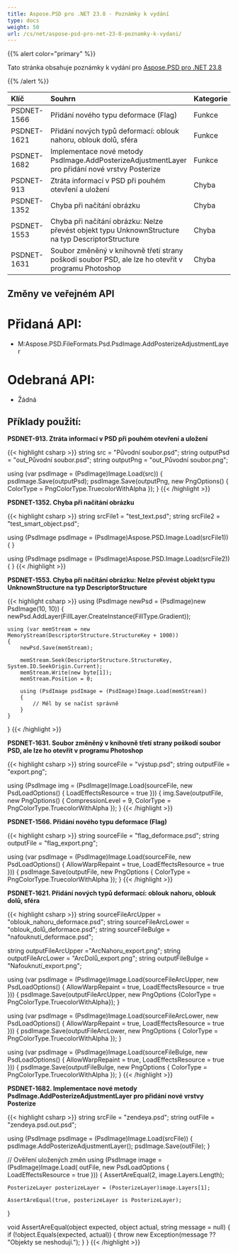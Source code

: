 ```yaml
---
title: Aspose.PSD pro .NET 23.8 - Poznámky k vydání
type: docs
weight: 50
url: /cs/net/aspose-psd-pro-net-23-8-poznamky-k-vydani/
---
```


{{% alert color="primary" %}}

Tato stránka obsahuje poznámky k vydání pro [Aspose.PSD pro .NET 23.8](https://www.nuget.org/packages/Aspose.PSD/)

{{% /alert %}}

| **Klíč**    | **Souhrn**                                      | **Kategorie** |
|:------------|:----------------------------------------------|:--------|
| PSDNET-1566 | Přidání nového typu deformace (Flag)           | Funkce   |
| PSDNET-1621 | Přidání nových typů deformací: oblouk nahoru, oblouk dolů, sféra | Funkce   |
| PSDNET-1682 | Implementace nové metody PsdImage.AddPosterizeAdjustmentLayer pro přidání nové vrstvy Posterize | Funkce   |
| PSDNET-913  | Ztráta informací v PSD při pouhém otevření a uložení | Chyba  |
| PSDNET-1352 | Chyba při načítání obrázku | Chyba  |
| PSDNET-1553 | Chyba při načítání obrázku: Nelze převést objekt typu UnknownStructure na typ DescriptorStructure | Chyba  |
| PSDNET-1631 | Soubor změněný v knihovně třetí strany poškodí soubor PSD, ale lze ho otevřít v programu Photoshop | Chyba  |


## **Změny ve veřejném API**
# **Přidaná API:**
- M:Aspose.PSD.FileFormats.Psd.PsdImage.AddPosterizeAdjustmentLayer


# **Odebraná API:**
- Žádná


## **Příklady použití:**

**PSDNET-913. Ztráta informací v PSD při pouhém otevření a uložení**

{{< highlight csharp >}}
string src = "Původní soubor.psd";
string outputPsd = "out_Původní soubor.psd";
string outputPng = "out_Původní soubor.png";

using (var psdImage = (PsdImage)Image.Load(src))
{
    psdImage.Save(outputPsd);
    psdImage.Save(outputPng, new PngOptions() { ColorType = PngColorType.TruecolorWithAlpha });
}
{{< /highlight >}}

**PSDNET-1352. Chyba při načítání obrázku**

{{< highlight csharp >}}
string srcFile1 = "test_text.psd";
string srcFile2 = "test_smart_object.psd";

using (PsdImage psdImage = (PsdImage)Aspose.PSD.Image.Load(srcFile1))
{
}

using (PsdImage psdImage = (PsdImage)Aspose.PSD.Image.Load(srcFile2))
{
}
{{< /highlight >}}

**PSDNET-1553. Chyba při načítání obrázku: Nelze převést objekt typu UnknownStructure na typ DescriptorStructure**

{{< highlight csharp >}}
using (PsdImage newPsd = (PsdImage)new PsdImage(10, 10))
{
    newPsd.AddLayer(FillLayer.CreateInstance(FillType.Gradient));

    using (var memStream = new MemoryStream(DescriptorStructure.StructureKey + 1000))
    {
        newPsd.Save(memStream);

        memStream.Seek(DescriptorStructure.StructureKey, System.IO.SeekOrigin.Current);
        memStream.Write(new byte[1]);
        memStream.Position = 0;

        using (PsdImage psdImage = (PsdImage)Image.Load(memStream))
        {
            // Měl by se načíst správně
        }
    }
}
{{< /highlight >}}

**PSDNET-1631. Soubor změněný v knihovně třetí strany poškodí soubor PSD, ale lze ho otevřít v programu Photoshop**

{{< highlight csharp >}}
string sourceFile = "výstup.psd";
string outputFile = "export.png";

using (PsdImage img = (PsdImage)Image.Load(sourceFile, new PsdLoadOptions() { LoadEffectsResource = true }))
{
    img.Save(outputFile, new PngOptions() { CompressionLevel = 9, ColorType = PngColorType.TruecolorWithAlpha });
}
{{< /highlight >}}

**PSDNET-1566. Přidání nového typu deformace (Flag)**

{{< highlight csharp >}}
string sourceFile = "flag_deformace.psd";
string outputFile = "flag_export.png";

using (var psdImage = (PsdImage)Image.Load(sourceFile, new PsdLoadOptions() { AllowWarpRepaint = true, LoadEffectsResource = true }))
{
    psdImage.Save(outputFile, new PngOptions
    {
        ColorType = PngColorType.TruecolorWithAlpha
    });
}
{{< /highlight >}}

**PSDNET-1621. Přidání nových typů deformací: oblouk nahoru, oblouk dolů, sféra**

{{< highlight csharp >}}
string sourceFileArcUpper = "oblouk_nahoru_deformace.psd";
string sourceFileArcLower = "oblouk_dolů_deformace.psd";
string sourceFileBulge =  "nafouknutí_deformace.psd";

string outputFileArcUpper ="ArcNahoru_export.png";
string outputFileArcLower = "ArcDolů_export.png";
string outputFileBulge = "Nafouknutí_export.png";

using (var psdImage = (PsdImage)Image.Load(sourceFileArcUpper, new PsdLoadOptions() { AllowWarpRepaint = true, LoadEffectsResource = true }))
{
    psdImage.Save(outputFileArcUpper, new PngOptions {ColorType = PngColorType.TruecolorWithAlpha});
}

using (var psdImage = (PsdImage)Image.Load(sourceFileArcLower, new PsdLoadOptions() { AllowWarpRepaint = true, LoadEffectsResource = true }))
{
    psdImage.Save(outputFileArcLower, new PngOptions { ColorType = PngColorType.TruecolorWithAlpha });
}

using (var psdImage = (PsdImage)Image.Load(sourceFileBulge, new PsdLoadOptions() { AllowWarpRepaint = true, LoadEffectsResource = true }))
{
    psdImage.Save(outputFileBulge, new PngOptions { ColorType = PngColorType.TruecolorWithAlpha });
}
{{< /highlight >}}

**PSDNET-1682. Implementace nové metody PsdImage.AddPosterizeAdjustmentLayer pro přidání nové vrstvy Posterize**

{{< highlight csharp >}}
string srcFile = "zendeya.psd";
string outFile = "zendeya.psd.out.psd";

using (PsdImage psdImage = (PsdImage)Image.Load(srcFile))
{
    psdImage.AddPosterizeAdjustmentLayer();
    psdImage.Save(outFile);
}

// Ověření uložených změn
using (PsdImage image = (PsdImage)Image.Load(
    outFile,
    new PsdLoadOptions { LoadEffectsResource = true }))
{
    AssertAreEqual(2, image.Layers.Length);

    PosterizeLayer posterizeLayer = (PosterizeLayer)image.Layers[1];

    AssertAreEqual(true, posterizeLayer is PosterizeLayer);
}

void AssertAreEqual(object expected, object actual, string message = null)
{
    if (!object.Equals(expected, actual))
    {
        throw new Exception(message ?? "Objekty se neshodují.");
    }
}
{{< /highlight >}}
